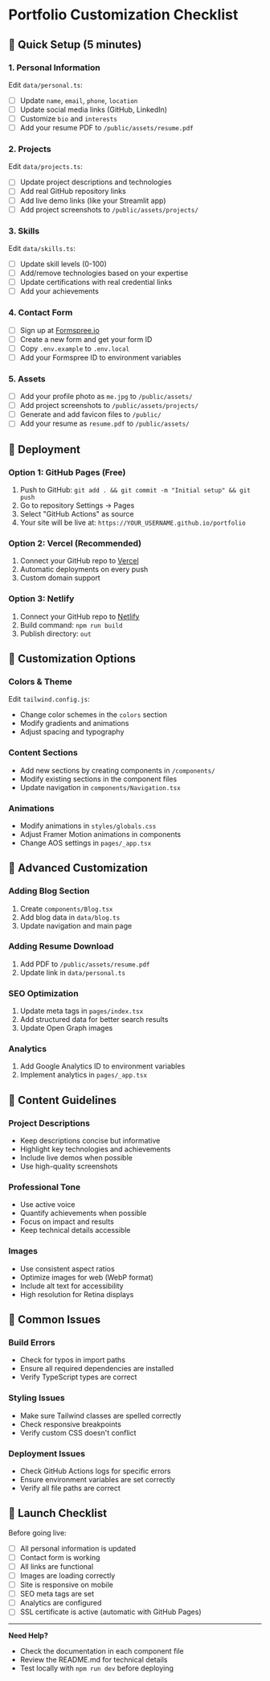 # Portfolio Customization Checklist

## 🎯 Quick Setup (5 minutes)

### 1. Personal Information
Edit `data/personal.ts`:
- [ ] Update `name`, `email`, `phone`, `location`
- [ ] Update social media links (GitHub, LinkedIn)
- [ ] Customize `bio` and `interests`
- [ ] Add your resume PDF to `/public/assets/resume.pdf`

### 2. Projects
Edit `data/projects.ts`:
- [ ] Update project descriptions and technologies
- [ ] Add real GitHub repository links
- [ ] Add live demo links (like your Streamlit app)
- [ ] Add project screenshots to `/public/assets/projects/`

### 3. Skills
Edit `data/skills.ts`:
- [ ] Update skill levels (0-100)
- [ ] Add/remove technologies based on your expertise
- [ ] Update certifications with real credential links
- [ ] Add your achievements

### 4. Contact Form
- [ ] Sign up at [Formspree.io](https://formspree.io/)
- [ ] Create a new form and get your form ID
- [ ] Copy `.env.example` to `.env.local`
- [ ] Add your Formspree ID to environment variables

### 5. Assets
- [ ] Add your profile photo as `me.jpg` to `/public/assets/`
- [ ] Add project screenshots to `/public/assets/projects/`
- [ ] Generate and add favicon files to `/public/`
- [ ] Add your resume as `resume.pdf` to `/public/assets/`

## 🚀 Deployment

### Option 1: GitHub Pages (Free)
1. Push to GitHub: `git add . && git commit -m "Initial setup" && git push`
2. Go to repository Settings → Pages
3. Select "GitHub Actions" as source
4. Your site will be live at: `https://YOUR_USERNAME.github.io/portfolio`

### Option 2: Vercel (Recommended)
1. Connect your GitHub repo to [Vercel](https://vercel.com)
2. Automatic deployments on every push
3. Custom domain support

### Option 3: Netlify
1. Connect your GitHub repo to [Netlify](https://netlify.com)
2. Build command: `npm run build`
3. Publish directory: `out`

## 🎨 Customization Options

### Colors & Theme
Edit `tailwind.config.js`:
- Change color schemes in the `colors` section
- Modify gradients and animations
- Adjust spacing and typography

### Content Sections
- Add new sections by creating components in `/components/`
- Modify existing sections in the component files
- Update navigation in `components/Navigation.tsx`

### Animations
- Modify animations in `styles/globals.css`
- Adjust Framer Motion animations in components
- Change AOS settings in `pages/_app.tsx`

## 🔧 Advanced Customization

### Adding Blog Section
1. Create `components/Blog.tsx`
2. Add blog data in `data/blog.ts`
3. Update navigation and main page

### Adding Resume Download
1. Add PDF to `/public/assets/resume.pdf`
2. Update link in `data/personal.ts`

### SEO Optimization
1. Update meta tags in `pages/index.tsx`
2. Add structured data for better search results
3. Update Open Graph images

### Analytics
1. Add Google Analytics ID to environment variables
2. Implement analytics in `pages/_app.tsx`

## 📝 Content Guidelines

### Project Descriptions
- Keep descriptions concise but informative
- Highlight key technologies and achievements
- Include live demos when possible
- Use high-quality screenshots

### Professional Tone
- Use active voice
- Quantify achievements when possible
- Focus on impact and results
- Keep technical details accessible

### Images
- Use consistent aspect ratios
- Optimize images for web (WebP format)
- Include alt text for accessibility
- High resolution for Retina displays

## 🐛 Common Issues

### Build Errors
- Check for typos in import paths
- Ensure all required dependencies are installed
- Verify TypeScript types are correct

### Styling Issues
- Make sure Tailwind classes are spelled correctly
- Check responsive breakpoints
- Verify custom CSS doesn't conflict

### Deployment Issues
- Check GitHub Actions logs for specific errors
- Ensure environment variables are set correctly
- Verify all file paths are correct

## 🎉 Launch Checklist

Before going live:
- [ ] All personal information is updated
- [ ] Contact form is working
- [ ] All links are functional
- [ ] Images are loading correctly
- [ ] Site is responsive on mobile
- [ ] SEO meta tags are set
- [ ] Analytics are configured
- [ ] SSL certificate is active (automatic with GitHub Pages)

---

**Need Help?** 
- Check the documentation in each component file
- Review the README.md for technical details
- Test locally with `npm run dev` before deploying
